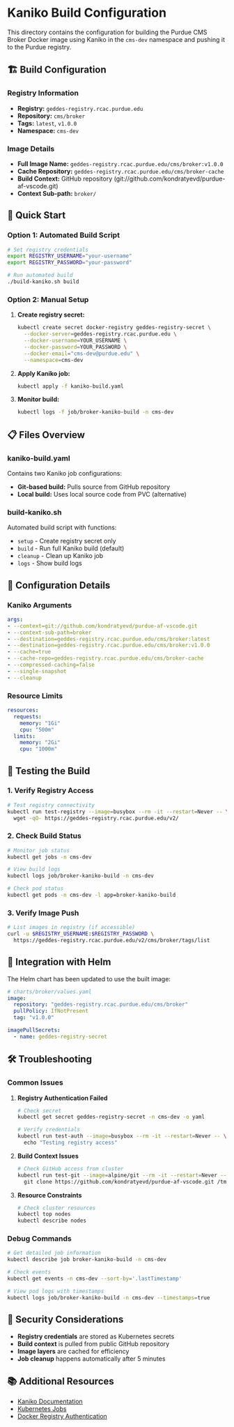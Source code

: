 # Kaniko Build Configuration

This directory contains the configuration for building the Purdue CMS Broker Docker image using Kaniko in the `cms-dev` namespace and pushing it to the Purdue registry.

## 🏗️ Build Configuration

### **Registry Information**
- **Registry:** `geddes-registry.rcac.purdue.edu`
- **Repository:** `cms/broker`
- **Tags:** `latest`, `v1.0.0`
- **Namespace:** `cms-dev`

### **Image Details**
- **Full Image Name:** `geddes-registry.rcac.purdue.edu/cms/broker:v1.0.0`
- **Cache Repository:** `geddes-registry.rcac.purdue.edu/cms/broker-cache`
- **Build Context:** GitHub repository (git://github.com/kondratyevd/purdue-af-vscode.git)
- **Context Sub-path:** `broker/`

## 🚀 Quick Start

### **Option 1: Automated Build Script**

```bash
# Set registry credentials
export REGISTRY_USERNAME="your-username"
export REGISTRY_PASSWORD="your-password"

# Run automated build
./build-kaniko.sh build
```

### **Option 2: Manual Setup**

1. **Create registry secret:**
   ```bash
   kubectl create secret docker-registry geddes-registry-secret \
     --docker-server=geddes-registry.rcac.purdue.edu \
     --docker-username=YOUR_USERNAME \
     --docker-password=YOUR_PASSWORD \
     --docker-email="cms-dev@purdue.edu" \
     --namespace=cms-dev
   ```

2. **Apply Kaniko job:**
   ```bash
   kubectl apply -f kaniko-build.yaml
   ```

3. **Monitor build:**
   ```bash
   kubectl logs -f job/broker-kaniko-build -n cms-dev
   ```

## 📋 Files Overview

### **kaniko-build.yaml**
Contains two Kaniko job configurations:
- **Git-based build:** Pulls source from GitHub repository
- **Local build:** Uses local source code from PVC (alternative)

### **build-kaniko.sh**
Automated build script with functions:
- `setup` - Create registry secret only
- `build` - Run full Kaniko build (default)
- `cleanup` - Clean up Kaniko job
- `logs` - Show build logs

## 🔧 Configuration Details

### **Kaniko Arguments**
```yaml
args:
- --context=git://github.com/kondratyevd/purdue-af-vscode.git
- --context-sub-path=broker
- --destination=geddes-registry.rcac.purdue.edu/cms/broker:latest
- --destination=geddes-registry.rcac.purdue.edu/cms/broker:v1.0.0
- --cache=true
- --cache-repo=geddes-registry.rcac.purdue.edu/cms/broker-cache
- --compressed-caching=false
- --single-snapshot
- --cleanup
```

### **Resource Limits**
```yaml
resources:
  requests:
    memory: "1Gi"
    cpu: "500m"
  limits:
    memory: "2Gi"
    cpu: "1000m"
```

## 🧪 Testing the Build

### **1. Verify Registry Access**
```bash
# Test registry connectivity
kubectl run test-registry --image=busybox --rm -it --restart=Never -- \
  wget -qO- https://geddes-registry.rcac.purdue.edu/v2/
```

### **2. Check Build Status**
```bash
# Monitor job status
kubectl get jobs -n cms-dev

# View build logs
kubectl logs job/broker-kaniko-build -n cms-dev

# Check pod status
kubectl get pods -n cms-dev -l app=broker-kaniko-build
```

### **3. Verify Image Push**
```bash
# List images in registry (if accessible)
curl -u $REGISTRY_USERNAME:$REGISTRY_PASSWORD \
  https://geddes-registry.rcac.purdue.edu/v2/cms/broker/tags/list
```

## 🔄 Integration with Helm

The Helm chart has been updated to use the built image:

```yaml
# charts/broker/values.yaml
image:
  repository: "geddes-registry.rcac.purdue.edu/cms/broker"
  pullPolicy: IfNotPresent
  tag: "v1.0.0"

imagePullSecrets:
  - name: geddes-registry-secret
```

## 🛠️ Troubleshooting

### **Common Issues**

1. **Registry Authentication Failed**
   ```bash
   # Check secret
   kubectl get secret geddes-registry-secret -n cms-dev -o yaml
   
   # Verify credentials
   kubectl run test-auth --image=busybox --rm -it --restart=Never -- \
     echo "Testing registry access"
   ```

2. **Build Context Issues**
   ```bash
   # Check GitHub access from cluster
   kubectl run test-git --image=alpine/git --rm -it --restart=Never -- \
     git clone https://github.com/kondratyevd/purdue-af-vscode.git /tmp/test
   ```

3. **Resource Constraints**
   ```bash
   # Check cluster resources
   kubectl top nodes
   kubectl describe nodes
   ```

### **Debug Commands**

```bash
# Get detailed job information
kubectl describe job broker-kaniko-build -n cms-dev

# Check events
kubectl get events -n cms-dev --sort-by='.lastTimestamp'

# View pod logs with timestamps
kubectl logs job/broker-kaniko-build -n cms-dev --timestamps=true
```

## 🔐 Security Considerations

- **Registry credentials** are stored as Kubernetes secrets
- **Build context** is pulled from public GitHub repository
- **Image layers** are cached for efficiency
- **Job cleanup** happens automatically after 5 minutes

## 📚 Additional Resources

- [Kaniko Documentation](https://github.com/GoogleContainerTools/kaniko)
- [Kubernetes Jobs](https://kubernetes.io/docs/concepts/workloads/controllers/job/)
- [Docker Registry Authentication](https://kubernetes.io/docs/concepts/containers/images/#using-a-private-registry)

